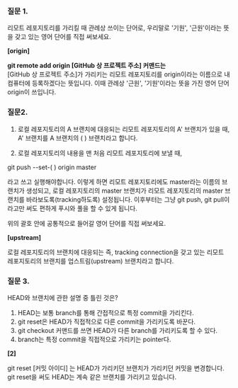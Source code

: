 ### 질문 1.

리모트 레포지토리를 가리킬 때 관례상 쓰이는 단어로, 우리말로 '기원', '근원'이라는 뜻을 갖고 있는 영어 단어를 직접 써보세요. 

__[origin]__

__git remote add origin [GitHub 상 프로젝트 주소] 커맨드는__   
[GitHub 상 프로젝트 주소]가 가리키는 리모트 레포지토리를 origin이라는 이름으로 내 컴퓨터에 등록하겠다는 뜻입니다.
이때 관례상 '근원', '기원'이라는 뜻을 가진 영어 단어 origin이 쓰입니다.

### 질문2.

1. 로컬 레포지토리의 A 브랜치에 대응되는 리모트 레포지토리의 A' 브랜치가 있을 때, A' 브랜치를 A 브랜치의 ( ) 브랜치라고 합니다.

2. 로컬 레포지토리의 내용을 맨 처음 리모트 레포지토리에 보낼 때,

git push --set-(      ) origin master 

라고 쓰고 실행해야합니다. 이렇게 하면 리모트 레포지토리에도 master라는 이름의 브랜치가 생성되고, 로컬 레포지토리의 master 브랜치가 리모트 레포지토리의 master 브랜치를 바라보도록(tracking하도록) 설정됩니다. 이후부터는 그냥 git push, git pull이라고만 써도 편하게 푸시와 풀을 할 수 있게 됩니다.

위의 괄호 안에 공통적으로 들어갈 영어 단어를 직접 써보세요.

__[upstream]__

로컬 레포지토리의 브랜치에 대응되는 즉, tracking connection을 갖고 있는 리모트 레포지토리의 브랜치를 업스트림(upstream) 브랜치라고 합니다.

### 질문 3.

HEAD와 브랜치에 관한 설명 중 틀린 것은? 

1. HEAD는 보통 branch를 통해 간접적으로 특정 commit을 가리킨다.
2. git reset은 HEAD가 직접적으로 다른 commit을 가리키도록 바꾼다.
3. git checkout 커맨드를 쓰면 HEAD가 다른 branch를 가리키도록 할 수 있다.
4. branch는 특정 commit을 직접적으로 가리키는 pointer다.

__[2]__

git reset [커밋 아이디] 는 HEAD가 가리키던 브랜치가 가리키던 커밋을 변경합니다. git reset을 써도 HEAD는 계속 같은 브랜치를 가리키고 있습니다.
